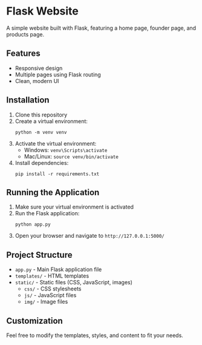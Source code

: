 # Flask Website

A simple website built with Flask, featuring a home page, founder page, and products page.

## Features

- Responsive design
- Multiple pages using Flask routing
- Clean, modern UI

## Installation

1. Clone this repository
2. Create a virtual environment:
   ```
   python -m venv venv
   ```
3. Activate the virtual environment:
   - Windows: `venv\Scripts\activate`
   - Mac/Linux: `source venv/bin/activate`
4. Install dependencies:
   ```
   pip install -r requirements.txt
   ```

## Running the Application

1. Make sure your virtual environment is activated
2. Run the Flask application:
   ```
   python app.py
   ```
3. Open your browser and navigate to `http://127.0.0.1:5000/`

## Project Structure

- `app.py` - Main Flask application file
- `templates/` - HTML templates
- `static/` - Static files (CSS, JavaScript, images)
  - `css/` - CSS stylesheets
  - `js/` - JavaScript files
  - `img/` - Image files

## Customization

Feel free to modify the templates, styles, and content to fit your needs. 
